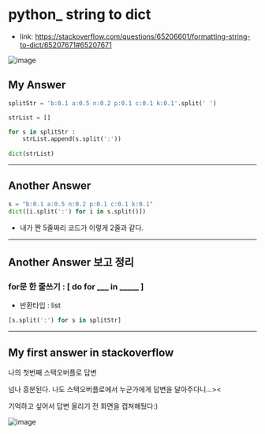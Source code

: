# python_ string to dict

- link: https://stackoverflow.com/questions/65206601/formatting-string-to-dict/65207671#65207671

![image](https://user-images.githubusercontent.com/71396432/101548419-26737580-39ef-11eb-904d-e4dd258b7b66.png)



## My Answer

```python
splitStr = 'b:0.1 a:0.5 n:0.2 p:0.1 c:0.1 k:0.1'.split(' ')

strList = []

for s in splitStr :
    strList.append(s.split(':'))
    
dict(strList)
```



---



## Another Answer

```python
s = "b:0.1 a:0.5 n:0.2 p:0.1 c:0.1 k:0.1"
dict([i.split(':') for i in s.split()])
```

- 내가 짠 5줄짜리 코드가 이렇게 2줄과 같다.



---



## Another Answer 보고 정리

### for문 한 줄쓰기 :  [ do  for ___ in _____ ]

- 반환타입 : list

```python
[s.split(':') for s in splitStr]
```



---

## My first answer in stackoverflow



나의 첫번째 스택오버플로 답변

넘나 흥분된다. 나도 스택오버플로에서 누군가에게 답변을 달아주다니...><

기억하고 싶어서 답변 올리기 전 화면을 캡쳐해뒀다:)

![image](https://user-images.githubusercontent.com/71396432/101548795-d943d380-39ef-11eb-9a36-b5d3f5a81578.png)

